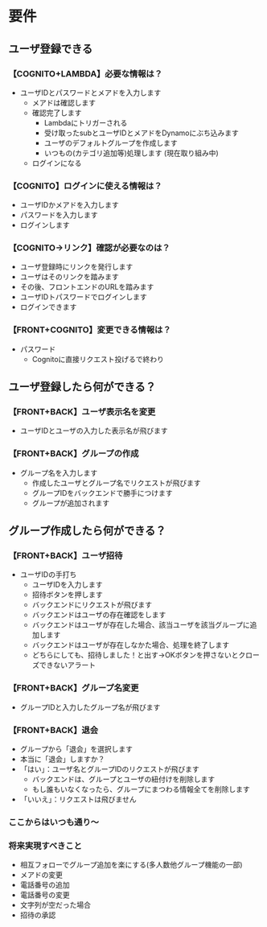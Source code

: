 # 要件

## ユーザ登録できる

### 【COGNITO+LAMBDA】必要な情報は？
- ユーザIDとパスワードとメアドを入力します
  - メアドは確認します
  - 確認完了します
    - Lambdaにトリガーされる
    - 受け取ったsubとユーザIDとメアドをDynamoにぶち込みます
    - ユーザのデフォルトグループを作成します
    - いつもの(カテゴリ追加等)処理します (現在取り組み中)
  - ログインになる
 
### 【COGNITO】ログインに使える情報は？
- ユーザIDかメアドを入力します
- パスワードを入力します
- ログインします

### 【COGNITO→リンク】確認が必要なのは？
- ユーザ登録時にリンクを発行します
- ユーザはそのリンクを踏みます
- その後、フロントエンドのURLを踏みます
- ユーザIDトパスワードでログインします
- ログインできます

### 【FRONT+COGNITO】変更できる情報は？
- パスワード
  - Cognitoに直接リクエスト投げるで終わり

## ユーザ登録したら何ができる？

### 【FRONT+BACK】ユーザ表示名を変更
- ユーザIDとユーザの入力した表示名が飛びます

### 【FRONT+BACK】グループの作成
- グループ名を入力します
  - 作成したユーザとグループ名でリクエストが飛びます
  - グループIDをバックエンドで勝手につけます
  - グループが追加されます

## グループ作成したら何ができる？

### 【FRONT+BACK】ユーザ招待
- ユーザIDの手打ち
  - ユーザIDを入力します
  - 招待ボタンを押します
  - バックエンドにリクエストが飛びます
  - バックエンドはユーザの存在確認をします
  - バックエンドはユーザが存在した場合、該当ユーザを該当グループに追加します
  - バックエンドはユーザが存在しなかた場合、処理を終了します
  - どちらにしても、招待しました！と出す→OKボタンを押さないとクローズできないアラート
  
### 【FRONT+BACK】グループ名変更
- グループIDと入力したグループ名が飛びます

### 【FRONT+BACK】退会
- グループから「退会」を選択します
- 本当に「退会」しますか？
- 「はい」：ユーザ名とグループIDのリクエストが飛びます
  - バックエンドは、グループとユーザの紐付けを削除します
  - もし誰もいなくなったら、グループにまつわる情報全てを削除します
- 「いいえ」：リクエストは飛びません


### ここからはいつも通り〜

### 将来実現すべきこと
- 相互フォローでグループ追加を楽にする(多人数他グループ機能の一部)
- メアドの変更
- 電話番号の追加
- 電話番号の変更
- 文字列が空だった場合
- 招待の承認